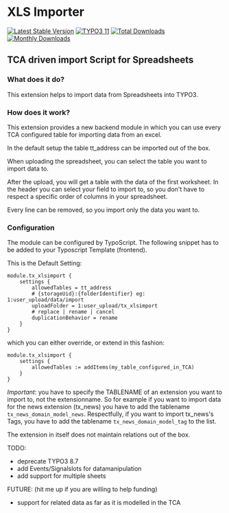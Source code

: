 # XLS Importer

[![Latest Stable Version](https://poser.pugx.org/sudhaus7/xlsimport/v/stable.svg)](https://extensions.typo3.org/extension/xlsimport/)
[![TYPO3 11](https://img.shields.io/badge/TYPO3-11-orange.svg)](https://get.typo3.org/version/11)
[![Total Downloads](https://poser.pugx.org/sudhaus7/logformatter/d/total.svg)](https://packagist.org/packages/sudhaus7/xlsimport)
[![Monthly Downloads](https://poser.pugx.org/sudhaus7/xlsimport/d/monthly)](https://packagist.org/packages/sudhaus7/logformatter)

## TCA driven import Script for Spreadsheets

### What does it do?

This extension helps to import data from Spreadsheets into TYPO3.

### How does it work?

This extension provides a new backend module in which you can use every TCA configured
table for importing data from an excel.

In the default setup the table tt_address can be imported out of the box.

When uploading the spreadsheet, you can select
the table you want to import data to.

After the upload, you will get a table with the data of the first worksheet. In the header
you can select your field to import to, so you don't have to respect a specific order of columns in your spreadsheet.

Every line can be removed, so you import only the data you want to.

### Configuration

The module can be configured by TypoScript. The following snippet has to be added to your Typoscript Template (frontend).

This is the Default Setting:
```
module.tx_xlsimport {
    settings {
        allowedTables = tt_address
        # {storageUid}:{folderIdentifier} eg: 1:user_upload/data/import
        uploadFolder = 1:user_upload/tx_xlsimport
        # replace | rename | cancel
        duplicationBehavior = rename
    }
}
```
which you can either override, or extend in this fashion:

```
module.tx_xlsimport {
    settings {
        allowedTables := addItems(my_table_configured_in_TCA)
    }
}
```

*Important*: you have to specify the TABLENAME of an extension you want to import to, not the extensionname. So for example if you want to import data for the news extension (tx_news) you have to add the tablename `tx_news_domain_model_news`. Respectfully, if you want to import tx_news's Tags, you have to add the tablename `tx_news_domain_model_tag` to the list.

The extension in itself does not maintain relations out of the box.

TODO:
- deprecate TYPO3 8.7
- add Events/Signalslots for datamanipulation
- add support for multiple sheets

FUTURE: (hit me up if you are willing to help funding)
- support for related data as far as it is modelled in the TCA
